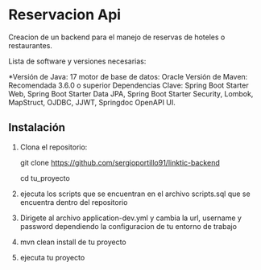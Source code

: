 # Reservacion Api

Creacion de un backend para el manejo de reservas de hoteles o restaurantes.

Lista de software y versiones necesarias:

*Versión de Java: 17
motor de base de datos: Oracle
Versión de Maven: Recomendada 3.6.0 o superior
Dependencias Clave: Spring Boot Starter Web, Spring Boot Starter Data JPA, Spring Boot Starter Security, Lombok, MapStruct, OJDBC, JJWT, Springdoc OpenAPI UI.

## Instalación

1. Clona el repositorio:
  
   git clone https://github.com/sergioportillo91/linktic-backend
   
   cd tu_proyecto

3. ejecuta los scripts que se encuentran en el archivo scripts.sql que se encuentra dentro del repositorio

4. Dirigete al archivo application-dev.yml y cambia la url, username y password dependiendo la configuracion de tu entorno de trabajo

5. mvn clean install de tu proyecto

6. ejecuta tu proyecto
